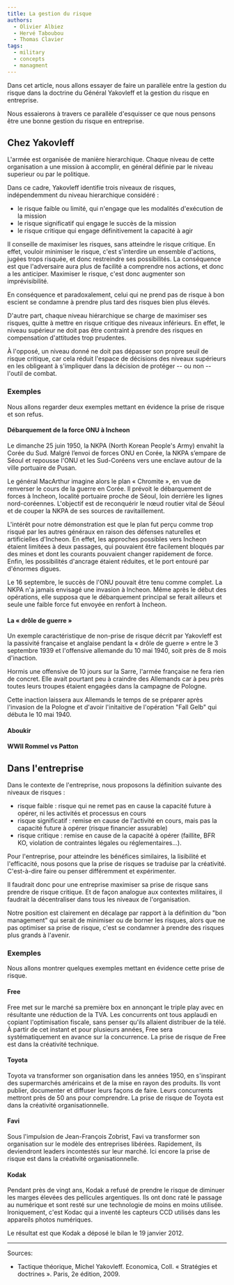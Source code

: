 ```yaml
---
title: La gestion du risque
authors:
  - Olivier Albiez
  - Hervé Taboubou
  - Thomas Clavier
tags:
  - military
  - concepts
  - managment
---
```


Dans cet article, nous allons essayer de faire un parallèle entre la gestion du risque dans la doctrine du Général Yakovleff et la gestion du risque en entreprise.

Nous essaierons à travers ce parallèle d'esquisser ce que nous pensons être une bonne gestion du risque en entreprise.


## Chez Yakovleff

L'armée est organisée de manière hierarchique. Chaque niveau de cette organisation a une mission à accomplir, en général définie par le niveau superieur ou par le politique.

Dans ce cadre, Yakovleff identifie trois niveaux de risques, indépendemment du niveau hierarchique considéré :

- le risque faible ou limité, qui n'engage que les modalités d'exécution de la mission
- le risque significatif qui engage le succès de la mission
- le risque critique qui engage définitivement la capacité à agir

Il conseille de maximiser les risques, sans atteindre le risque critique. En effet, vouloir minimiser le risque, c'est s'interdire un ensemble d'actions, jugées trops risquée, et donc restreindre ses possibilités. La conséquence est que l'adversaire aura plus de facilité a comprendre nos actions, et donc a les anticiper. Maximiser le risque, c'est donc augmenter son imprévisibilité.

En conséquence et paradoxalement, celui qui ne prend pas de risque à bon escient se condamne à prendre plus tard des risques bien plus élevés.

D'autre part, chaque niveau hiérarchique se charge de maximiser ses risques, quitte à mettre en risque critique des niveaux inférieurs. En effet, le niveau supérieur ne doit pas être contraint à prendre des risques en compensation d'attitudes trop prudentes.

À l'opposé, un niveau donné ne doit pas dépasser son propre seuil de risque critique, car cela réduit l'espace de décisions des niveaux supérieurs en les obligeant à s'impliquer dans la décision de protéger -- ou non -- l'outil de combat.


### Exemples

Nous allons regarder deux exemples mettant en évidence la prise de risque et son refus.


#### Débarquement de la force ONU à Incheon

Le dimanche 25 juin 1950, la NKPA (North Korean People's Army) envahit la Corée du Sud. Malgré l’envoi de forces ONU en Corée, la NKPA s’empare de Séoul et repousse l'ONU et les Sud-Coréens vers une enclave autour de la ville portuaire de Pusan.

Le général MacArthur imagine alors le plan « Chromite », en vue de renverser le cours de la guerre en Corée. Il prévoit le débarquement de forces à Incheon, localité portuaire proche de Séoul, loin derrière les lignes nord-coréennes. L'objectif est de reconquérir le nœud routier vital de Séoul et de couper la NKPA de ses sources de ravitaillement.

L'intérêt pour notre démonstration est que le plan fut perçu comme trop risqué par les autres généraux en raison des défenses naturelles et artificielles d'Incheon. En effet, les approches possibles vers Incheon étaient limitées à deux passages, qui pouvaient être facilement bloqués par des mines et dont les courants pouvaient changer rapidement de force. Enfin, les possibilités d'ancrage étaient réduites, et le port entouré par d'énormes digues.

Le 16 septembre, le succès de l'ONU pouvait être tenu comme complet. La NKPA n'a jamais envisagé une invasion à Incheon. Même après le début des opérations, elle supposa que le débarquement principal se ferait ailleurs et seule une faible force fut envoyée en renfort à Incheon.


#### La « drôle de guerre »

Un exemple caractéristique de non-prise de risque décrit par Yakovleff est la passivité française et anglaise pendant la « drôle de guerre » entre le 3 septembre 1939 et l'offensive allemande du 10 mai 1940, soit près de 8 mois d'inaction.

Hormis une offensive de 10 jours sur la Sarre, l'armée française ne fera rien de concret. Elle avait pourtant peu à craindre des Allemands car à peu près toutes leurs troupes étaient engagées dans la campagne de Pologne.

Cette inaction laissera aux Allemands le temps de se préparer après l'invasion de la Pologne et d'avoir l'initaitive de l'opération "Fall Gelb" qui débuta le 10 mai 1940.


#### Aboukir


#### WWII Rommel vs Patton


## Dans l'entreprise

Dans le contexte de l'entreprise, nous proposons la définition suivante des niveaux de risques :

- risque faible : risque qui ne remet pas en cause la capacité future à opérer, ni les activités et processus en cours
- risque significatif : remise en cause de l'activité en cours, mais pas la capacité future à opérer (risque financier assurable)
- risque critique : remise en cause de la capacité à opérer (faillite, BFR KO, violation de contraintes légales ou réglementaires...).

Pour l'entreprise, pour atteindre les bénéfices similaires, la lisibilité et l'efficacité, nous posons que la prise de risques se traduise par la créativité. C'est-à-dire faire ou penser différemment et expérimenter.

Il faudrait donc pour une entreprise maximiser sa prise de risque sans prendre de risque critique. Et de façon analogue aux contextes militaires, il faudrait la décentraliser dans tous les niveaux de l'organisation.

Notre position est clairement en décalage par rapport à la définition du "bon management" qui serait de minimiser ou de borner les risques, alors que ne pas optimiser sa prise de risque, c'est se condamner à prendre des risques plus grands à l'avenir.


### Exemples

Nous allons montrer quelques exemples mettant en évidence cette prise de risque.


#### Free

Free met sur le marché sa première box en annonçant le triple play avec en résultante une réduction de la TVA. Les concurrents ont tous applaudi en copiant l'optimisation fiscale, sans penser qu'ils allaient distribuer de la télé. À partir de cet instant et pour plusieurs années, Free sera systématiquement en avance sur la concurrence. La prise de risque de Free est dans la créativité technique.


#### Toyota

Toyota va transformer son organisation dans les années 1950, en s'inspirant des supermarchés américains et de la mise en rayon des produits. Ils vont publier, documenter et diffuser leurs façons de faire. Leurs concurrents mettront près de 50 ans pour comprendre. La prise de risque de Toyota est dans la créativité organisationnelle.


#### Favi

Sous l'impulsion de Jean-François Zobrist, Favi va transformer son organisation sur le modèle des entreprises libérées. Rapidement, ils deviendront leaders incontestés sur leur marché. Ici encore la prise de risque est dans la créativité organisationnelle.


#### Kodak

Pendant près de vingt ans, Kodak a refusé de prendre le risque de diminuer les marges élevées des pellicules argentiques. Ils ont donc raté le passage au numérique et sont resté sur une technologie de moins en moins utilisée. Ironiquement, c'est Kodac qui a inventé les capteurs CCD utilisés dans les appareils photos numériques.

Le résultat est que Kodak a déposé le bilan le 19 janvier 2012.


---
Sources:

- Tactique théorique, Michel Yakovleff. Economica, Coll. « Stratégies et doctrines ». Paris, 2e édition, 2009.

